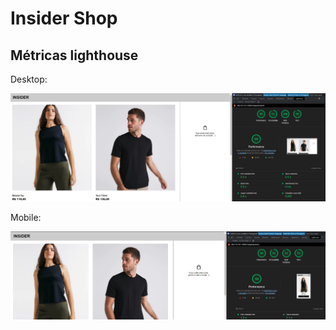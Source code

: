 # Insider Shop

## Métricas lighthouse

Desktop:

![lighthouse-desktop](/assets/lighthouse-desktop.jpg)

Mobile:

![lighthouse-mobile](/assets/lighthouse-mobile.jpg)
